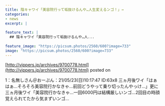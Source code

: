 ```yaml
---
title: 陰キャワイ「美容院行って垢抜けるんや…人生変えるンゴ！」→
categories:
- news
excerpt: |
  
feature_text: |
  ## 陰キャワイ「美容院行って垢抜けるんや…人...
  
feature_image: "https://picsum.photos/2560/600?image=733"
image: "https://picsum.photos/2560/600?image=733"
---
```


[http://vippers.jp/archives/9700778.html](http://vippers.jp/archives/9700778.html)
posted on 

<!--more-->

1：名無しさん＠おーぷん：21/05/23(日)10:17:47 ID:63x8 三ヵ月後ワイ「はぁはぁ…そろそろ美容院行かなきゃ…前回どうやって乗り切ったんやっけ…」更に三ヵ月後ワイ「美容院行かなきゃ…一回6000円は結構厳しいンゴ…2回目の時顔覚えられてたから気まずいンゴ...
